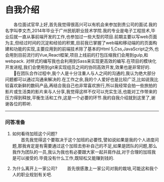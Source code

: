 # 自我介绍
&emsp;&emsp;各位面试官早上好,首先我觉得很高兴可以有机会来参加到贵公司的面试.我的名字叫李文杰,2014年毕业于广州民航职业技术学院.我的专业是电子工程技术,毕业后就一直从事前端开发的工作,也参加过一些大型的项目.前期主要以写web页面为主,但经过时间的沉淀和经验的积累,目前我已掌握了web端和移动端的的页面构建和功能的实现,主要应用到的前端技术除了基本的Html 5,Css,JavaScript之外,也会用到目前流行的Vue,React框架,项目上线前的打包压缩我们会用到gulp,和webpack. 对样式的编写我也会利用到Sass来实现更高效的编写.在项目的模块化开发进程,我们会使用到git来实现组员之间的协同高效开发,效果也是非常好的.<br/>
&emsp;&emsp;在团队合作过程中,我个人是十分注重人与人之间的沟通的,我认为绝大部分问题都可以通过沟通来解决的.在工作之余,我的个人爱好也是比较广泛,比如说我比较喜欢新鲜的数码产品,再结合我自己也非常喜欢旅行,所以我经常会拍一些旅拍的影片或生活类的影片来与人分享,我觉得这样不仅可以充实生活,也能对工作带来的压力得到释放,平衡生活和工作,这是一个必要的环节.我的自我介绍就到这里了,谢谢各位的聆听.

****
### 问答准备

1. 如何看待加班这个问题?<br/>
&emsp;&emsp;首先我觉得这个要取决于这个加班的必要性,譬如说如果是我的个人进度问题,那我肯定是有需要通过这个加班去弥补自己的不足,如果是团队的问题,那么我作为团队的一员,我认为我也有必要跟大家一起并肩作战,对于合理的加班我是可以接受的.毕竟没有什么工作,既轻松又能赚到钱的.

2. 为什么离开上一家公司?
&emsp;&emsp;首先很感激上一家公司对我的栽培,可能这和我个人的职业规划有关吧.

